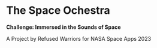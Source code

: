 # The Space Ochestra
<p><b>Challenge: Immersed in the Sounds of Space</b></p>
<p>A Project by Refused Warriors for NASA Space Apps 2023</p>
